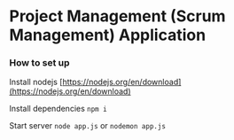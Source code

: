 # Project Management (Scrum Management) Application
### How to set up
Install nodejs [https://nodejs.org/en/download](https://nodejs.org/en/download)

Install dependencies
```npm i```

Start server
```node app.js```
or
```nodemon app.js```
